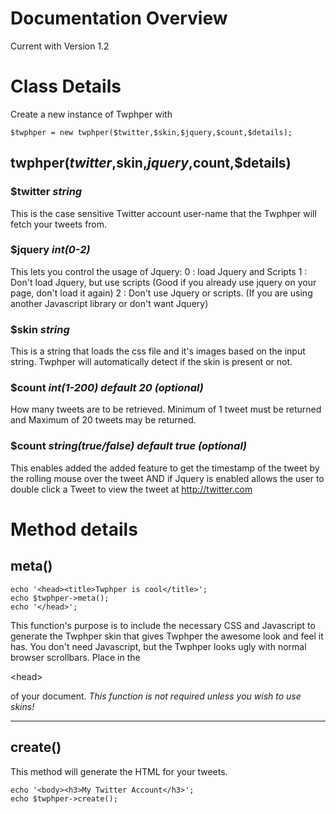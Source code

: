 # Documentation Overview #
Current with Version 1.2
# Class Details #
Create a new instance of Twphper with
```
$twphper = new twphper($twitter,$skin,$jquery,$count,$details);
```

## twphper($twitter,$skin,$jquery,$count,$details) ##
### **$twitter** _string_ ###
This is the case sensitive Twitter account user-name that the Twphper will fetch your tweets from.


### **$jquery** _int(0-2)_ ###
This lets you control the usage of Jquery: 0 : load Jquery and Scripts 1 : Don't load Jquery, but use scripts (Good if you already use jquery on your page, don't load it again) 2 : Don't use Jquery or scripts. (If you are using another Javascript library or don't want Jquery)

### **$skin** _string_ ###

This is a string that loads the css file and it's images based on the input string. Twphper will automatically detect if the skin is present or not.

### **$count** _int(1-200) default 20 (optional)_ ###

How many tweets are to be retrieved. Minimum of 1 tweet must be returned and Maximum of 20 tweets may be returned.

### **$count** _string(true/false) default true (optional)_ ###

This enables added the added feature to get the timestamp of the tweet by the rolling mouse over the tweet AND if Jquery is enabled allows the user to double click a Tweet to view the tweet at http://twitter.com
# Method details #

## meta() ##
```
echo '<head><title>Twphper is cool</title>';
echo $twphper->meta();
echo '</head>';
```
This function's purpose is to include the necessary CSS and Javascript to generate the Twphper skin that gives Twphper the awesome look and feel it has. You don't need Javascript, but the Twphper looks ugly with normal browser scrollbars. Place in the 

&lt;head&gt;

 of your document. _This function is not required unless you wish to use skins!_



---


## create() ##
This method will generate the HTML for your tweets.

```
echo '<body><h3>My Twitter Account</h3>';
echo $twphper->create();
```